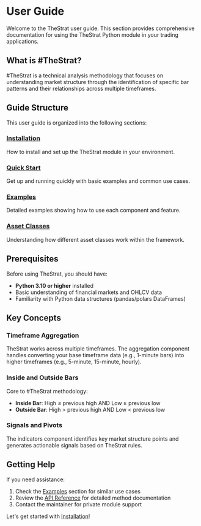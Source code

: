 # User Guide

Welcome to the TheStrat user guide. This section provides comprehensive documentation for using the TheStrat Python module in your trading applications.

## What is #TheStrat?

#TheStrat is a technical analysis methodology that focuses on understanding market structure through the identification of specific bar patterns and their relationships across multiple timeframes.

## Guide Structure

This user guide is organized into the following sections:

### [Installation](installation.md)
How to install and set up the TheStrat module in your environment.

### [Quick Start](quickstart.md) 
Get up and running quickly with basic examples and common use cases.

### [Examples](examples.md)
Detailed examples showing how to use each component and feature.

### [Asset Classes](asset-classes.md)
Understanding how different asset classes work within the framework.

## Prerequisites

Before using TheStrat, you should have:

- **Python 3.10 or higher** installed
- Basic understanding of financial markets and OHLCV data
- Familiarity with Python data structures (pandas/polars DataFrames)

## Key Concepts

### Timeframe Aggregation
TheStrat works across multiple timeframes. The aggregation component handles converting your base timeframe data (e.g., 1-minute bars) into higher timeframes (e.g., 5-minute, 15-minute, hourly).

### Inside and Outside Bars
Core to #TheStrat methodology:
- **Inside Bar**: High ≤ previous high AND Low ≥ previous low
- **Outside Bar**: High > previous high AND Low < previous low

### Signals and Pivots
The indicators component identifies key market structure points and generates actionable signals based on TheStrat rules.

## Getting Help

If you need assistance:

1. Check the [Examples](examples.md) section for similar use cases
2. Review the [API Reference](../reference/index.md) for detailed method documentation
3. Contact the maintainer for private module support

Let's get started with [Installation](installation.md)!